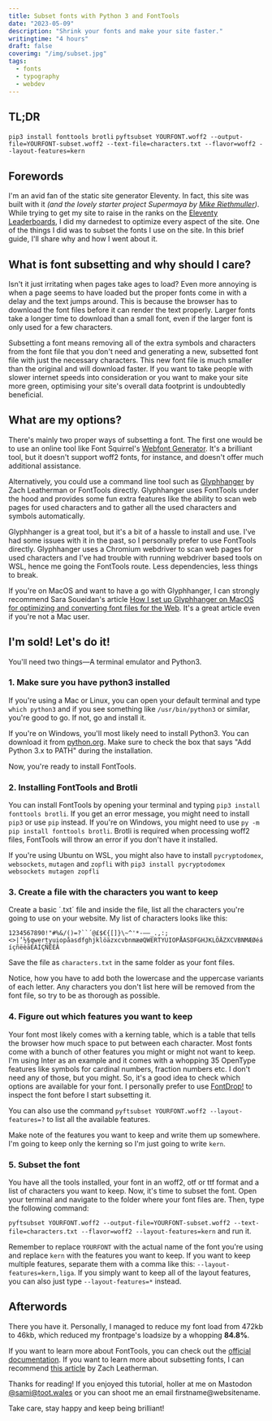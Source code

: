 ```yaml
---
title: Subset fonts with Python 3 and FontTools
date: "2023-05-09"
description: "Shrink your fonts and make your site faster."
writingtime: "4 hours"
draft: false
coverimg: "/img/subset.jpg"
tags:
  - fonts
  - typography
  - webdev
---
```


## TL;DR

`pip3 install fonttools brotli`
```pyftsubset YOURFONT.woff2 --output-file=YOURFONT-subset.woff2 --text-file=characters.txt --flavor=woff2 --layout-features=kern```

## Forewords

I'm an avid fan of the static site generator Eleventy. In fact, this site was built with it _(and the lovely starter project Supermaya by [Mike Riethmuller](https://github.com/MadeByMike/supermaya))_. While trying to get my site to raise in the ranks on the [Eleventy Leaderboards](https://www.11ty.dev/speedlify/httpster-io/), I did my darnedest to optimize every aspect of the site. One of the things I did was to subset the fonts I use on the site. In this brief guide, I'll share why and how I went about it.

## What is font subsetting and why should I care?

Isn't it just irritating when pages take ages to load? Even more annoying is when a page seems to have loaded but the proper fonts come in with a delay and the text jumps around. This is because the browser has to download the font files before it can render the text properly. Larger fonts take a longer time to download than a small font, even if the larger font is only used for a few characters.

Subsetting a font means removing all of the extra symbols and characters from the font file that you don't need and generating a new, subsetted font file with just the necessary characters. This new font file is much smaller than the original and will download faster. If you want to take people with slower internet speeds into consideration or you want to make your site more green, optimising your site's overall data footprint is undoubtedly beneficial.

## What are my options?

There's mainly two proper ways of subsetting a font. The first one would be to use an online tool like Font Squirrel's [Webfont Generator](https://www.fontsquirrel.com/tools/webfont-generator). It's a brilliant tool, but it doesn't support woff2 fonts, for instance, and doesn't offer much additional assistance.

Alternatively, you could use a command line tool such as [Glyphhanger](https://github.com/zachleat/glyphhanger) by Zach Leatherman or FontTools directly. Glyphhanger uses FontTools under the hood and provides some fun extra features like the ability to scan web pages for used characters and to gather all the used characters and symbols automatically. 

Glyphhanger is a great tool, but it's a bit of a hassle to install and use. I've had some issues with it in the past, so I personally prefer to use FontTools directly. Glyphhanger uses a Chromium webdriver to scan web pages for used characters and I've had trouble with running webdriver based tools on WSL, hence me going the FontTools route. Less dependencies, less things to break.

If you're on MacOS and want to have a go with Glyphhanger, I can strongly recommend Sara Soueidan's article [How I set up Glyphhanger on MacOS for optimizing and converting font files for the Web](https://www.sarasoueidan.com/blog/glyphhanger/). It's a great article even if you're not a Mac user.

## I'm sold! Let's do it!

You'll need two things—A terminal emulator and Python3.

### 1. Make sure you have python3 installed
If you're using a Mac or Linux, you can open your default terminal and type `which python3` and if you see something like `/usr/bin/python3` or similar, you're good to go. If not, go and install it. 

If you're on Windows, you'll most likely need to install Python3. You can download it from [python.org](https://www.python.org/downloads/). Make sure to check the box that says "Add Python 3.x to PATH" during the installation.

Now, you're ready to install FontTools.

### 2. Installing FontTools and Brotli
You can install FontTools by opening your terminal and typing `pip3 install fonttools brotli`. If you get an error message, you might need to install `pip3` or use `pip` instead. If you're on Windows, you might need to use `py -m pip install fonttools brotli`. Brotli is required when processing woff2 files, FontTools will throw an error if you don't have it installed.

If you're using Ubuntu on WSL, you might also have to install `pycryptodomex`, `websockets`, `mutagen` and `zopfli` with `pip3 install pycryptodomex websockets mutagen zopfli`

### 3. Create a file with the characters you want to keep

Create a basic ´.txt´ file and inside the file, list all the characters you're going to use on your website. My list of characters looks like this:

```1234567890!"#%&/()=?``´@£$€{[]}\~^'*-–—_.,:;<>|’½§qwertyuiopåasdfghjklöäzxcvbnmæøQWERTYUIOPÅASDFGHJKLÖÄZXCVBNMÆØéáíçñëèāÉÁÍÇÑËÈĀ```

Save the file as `characters.txt` in the same folder as your font files.

Notice, how you have to add both the lowercase and the uppercase variants of each letter. Any characters you don't list here will be removed from the font file, so try to be as thorough as possible.

### 4. Figure out which features you want to keep

Your font most likely comes with a kerning table, which is a table that tells the browser how much space to put between each character. Most fonts come with a bunch of other features you might or might not want to keep. I'm using Inter as an example and it comes with a whopping 35 OpenType features like symbols for cardinal numbers, fraction numbers etc. I don't need any of those, but you might. So, it's a good idea to check which options are available for your font. I personally prefer to use [FontDrop!](https://fontdrop.info/) to inspect the font before I start subsetting it.

You can also use the command `pyftsubset YOURFONT.woff2 --layout-features=?` to list all the available features.

Make note of the features you want to keep and write them up somewhere. I'm going to keep only the kerning so I'm just going to write `kern`.

### 5. Subset the font

You have all the tools installed, your font in an woff2, otf or ttf format and a list of characters you want to keep. Now, it's time to subset the font. Open your terminal and navigate to the folder where your font files are. Then, type the following command:

```pyftsubset YOURFONT.woff2 --output-file=YOURFONT-subset.woff2 --text-file=characters.txt --flavor=woff2 --layout-features=kern``` and run it.

Remember to replace `YOURFONT` with the actual name of the font you're using and replace `kern` with the features you want to keep. If you want to keep multiple features, separate them with a comma like this: `--layout-features=kern,liga`. If you simply want to keep all of the layout features, you can also just type `--layout-features=*` instead.


## Afterwords

There you have it. Personally, I managed to reduce my font load from 472kb to 46kb, which reduced my frontpage's loadsize by a whopping __84.8%__.

If you want to learn more about FontTools, you can check out the [official documentation](https://fonttools.readthedocs.io/en/latest/). If you want to learn more about subsetting fonts, I can recommend [this article](https://www.zachleat.com/web/subset-webfonts/) by Zach Leatherman.

Thanks for reading! If you enjoyed this tutorial, holler at me on Mastodon [@sami@toot.wales](https://toot.wales/@sami) or you can shoot me an email firstname@websitename. 

Take care, stay happy and keep being brilliant!